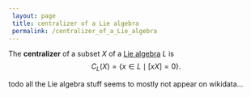 ```yaml
---
 layout: page
 title: centralizer of a Lie algebra
 permalink: /centralizer_of_a_Lie_algebra
---
```

The **centralizer** of a subset $X$ of a [Lie algebra](https://defsmath.github.io/DefsMath/Lie_algebra) $L$ is $$C_L(X) = \{x\in L \mid [xX]=0\}.$$

todo all the Lie algebra stuff seems to mostly not appear on wikidata...